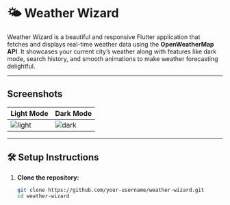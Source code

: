 # 🌤️ Weather Wizard

Weather Wizard is a beautiful and responsive Flutter application that fetches and displays real-time weather data using the **OpenWeatherMap API**. It showcases your current city’s weather along with features like dark mode, search history, and smooth animations to make weather forecasting delightful.

---

## Screenshots

| Light Mode                             | Dark Mode                            |
| -------------------------------------- | ------------------------------------ |
| ![light](assets/screenshots/light.png) | ![dark](assets/screenshots/dark.png) |

---

## 🛠 Setup Instructions

1. **Clone the repository:**
   ```bash
   git clone https://github.com/your-username/weather-wizard.git
   cd weather-wizard
   ```
